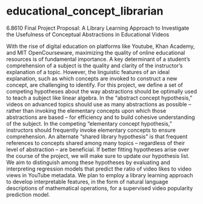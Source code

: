# educational_concept_librarian
6.8610 Final Project Proposal: A Library Learning Approach to Investigate the Usefulness of Conceptual Abstractions in Educational Videos

With the rise of digital education on platforms like Youtube, Khan Academy, and MIT OpenCourseware, maximizing the quality of online educational resources is of fundamental importance. A key determinant of a student’s comprehension of a subject is the quality and clarity of the instructor’s explanation of a topic. However, the linguistic features of an ideal explanation, such as which concepts are invoked to construct a new concept, are challenging to identify. 
For this project, we define a set of competing hypotheses about the way abstractions should be optimally used to teach a subject like linear algebra. In the “abstract concept hypothesis,” videos on advanced topics should use as many abstractions as possible – rather than invoking the elementary concepts upon which those abstractions are based – for efficiency and to build cohesive understanding of the subject. In the competing “elementary concept hypothesis,” instructors should frequently invoke elementary concepts to ensure comprehension. An alternate “shared library hypothesis” is that frequent references to concepts shared among many topics – regardless of their level of abstraction – are beneficial. If better fitting hypotheses arise over the course of the project, we will make sure to update our hypothesis list. We aim to distinguish among these hypotheses by evaluating and interpreting regression models that predict the ratio of video likes to video views in YouTube metadata. We plan to employ a library learning approach to develop interpretable features, in the form of natural language descriptions of mathematical operations, for a supervised video popularity prediction model. 

